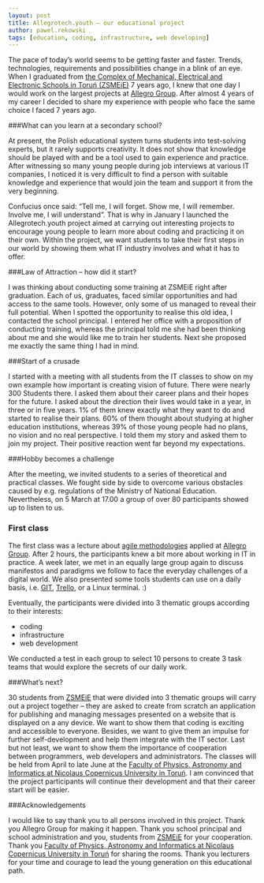```yaml
---
layout: post
title: Allegrotech.youth – our educational project
author: pawel.rekowski
tags: [education, coding, infrastructure, web developing]
---
```


The pace of today’s world seems to be getting faster and faster. Trends, technologies, requirements and possibilities change in a blink of an eye. When I graduated from [the Complex of Mechanical, Electrical and Electronic Schools in Toruń (ZSMEiE)](http://www.zsmeie.torun.pl) 7 years ago,
I knew that one day I would work on the largest projects at [Allegro Group](http://allegrotech.io).
After almost 4 years of my career I decided to share my experience with people who face the same choice
I faced 7 years ago.

###What can you learn at a secondary school?

At present, the Polish educational system turns students into test-solving experts, but it rarely supports
creativity. It does not show that knowledge should be played with and be a tool used to gain experience and
practice. After witnessing so many young people during job interviews at various IT companies, I noticed it is
very difficult to find a person with suitable knowledge and experience that would join the team and support it from the very beginning.

Confucius once said: “Tell me, I will forget. Show me, I will remember. Involve me, I will understand”. That is
why in January I launched the Allegrotech.youth project aimed at carrying out interesting projects to
encourage young people to learn more about coding and practicing it on their own. Within the project, we
want students to take their first steps in our world by showing them what IT industry involves and what it
has to offer.

###Law of Attraction – how did it start?

I was thinking about conducting some training at ZSMEiE right after graduation. Each of us, graduates, faced
similar opportunities and had access to the same tools. However, only some of us managed to reveal their
full potential.
When I spotted the opportunity to realise this old idea, I contacted the school principal. I entered her office
with a proposition of conducting training, whereas the principal told me she had been thinking about me and she would like me to train her students. Next she proposed me exactly the same thing I had in mind.

###Start of a crusade

I started with a meeting with all students from the IT classes to show on my own example how important is creating vision of future. There were nearly 300 Students there. I asked them about their career plans and their hopes for the future. 
I asked about the direction their lives would take in a year, in three or in five years. 1% of
them knew exactly what they want to do and started to realise their plans. 60% of them thought about
studying at higher education institutions, whereas 39% of those young people had no plans, no vision and no real perspective.
I told them my story and asked them to join my project. Their positive reaction went far beyond my
expectations.

###Hobby becomes a challenge

After the meeting, we invited students to a series of theoretical and practical classes. We fought side by side
to overcome various obstacles caused by e.g. regulations of the Ministry of National Education.
Nevertheless, on 5 March at 17.00 a group of over 80 participants showed up to listen to us.

### First class

The first class was a lecture about [agile methodologies](http://en.wikipedia.org/wiki/Agile_software_development) applied at [Allegro Group](http://blog.allegrogroup.com/). After 2 hours, the
participants knew a bit more about working in IT in practice.
A week later, we met in an equally large group again to discuss manifestos and paradigms we follow to face
the everyday challenges of a digital world. We also presented some tools students can use on a daily basis,
i.e. [GIT](http://git-scm.com/), [Trello](https://trello.com/), or a Linux terminal. :) 

Eventually, the participants were divided into 3 thematic groups according to their interests:
- coding
- infrastructure
- web development

We conducted a test in each group to select 10 persons to create 3 task teams that would explore the secrets of our daily work.

###What’s next?

30 students from [ZSMEiE](http://www.zsmeie.torun.pl)  that were divided into 3 thematic groups will carry
out a project together – they are asked to create from scratch an application for publishing and managing
messages presented on a website that is displayed on a any device.
We want to show them that coding is exciting and accessible to everyone. Besides, we want to give them an
impulse for further self-development and help them integrate with the IT sector. Last but not least, we want
to show them the importance of cooperation between programmers, web developers and administrators.
The classes will be held from April to late June at the [Faculty of Physics, Astronomy and Informatics at Nicolaus Copernicus University in Toruń](http://www.fizyka.umk.pl/wfaiis/).
I am convinced that the project participants will continue their development and that their career start will 
be easier.

###Acknowledgements

I would like to say thank you to all persons involved in this project. Thank you Allegro Group for making it
happen. Thank you school principal and school administration and you, students from [ZSMEiE](http://www.zsmeie.torun.pl)  for your cooperation. 
Thank you [Faculty of Physics, Astronomy and Informatics at Nicolaus Copernicus University in Toruń](http://www.fizyka.umk.pl/wfaiis/) for sharing the rooms. 
Thank you lecturers for your time and courage to lead the young generation on this educational path.
